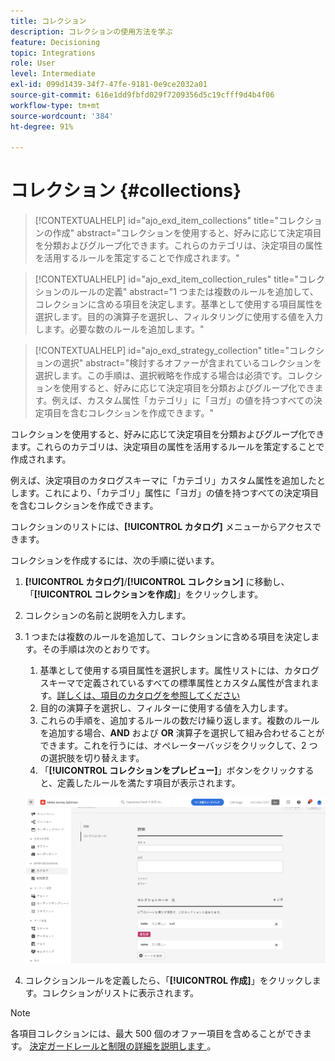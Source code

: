 ```yaml
---
title: コレクション
description: コレクションの使用方法を学ぶ
feature: Decisioning
topic: Integrations
role: User
level: Intermediate
exl-id: 099d1439-34f7-47fe-9181-0e9ce2032a01
source-git-commit: 616e1dd9fbfd029f7209356d5c19cfff9d4b4f06
workflow-type: tm+mt
source-wordcount: '384'
ht-degree: 91%

---
```


# コレクション {#collections}

>[!CONTEXTUALHELP]
>id="ajo_exd_item_collections"
>title="コレクションの作成"
>abstract="コレクションを使用すると、好みに応じて決定項目を分類およびグループ化できます。これらのカテゴリは、決定項目の属性を活用するルールを策定することで作成されます。"

>[!CONTEXTUALHELP]
>id="ajo_exd_item_collection_rules"
>title="コレクションのルールの定義"
>abstract="1 つまたは複数のルールを追加して、コレクションに含める項目を決定します。基準として使用する項目属性を選択します。目的の演算子を選択し、フィルタリングに使用する値を入力します。必要な数のルールを追加します。"

>[!CONTEXTUALHELP]
>id="ajo_exd_strategy_collection"
>title="コレクションの選択"
>abstract="検討するオファーが含まれているコレクションを選択します。この手順は、選択戦略を作成する場合は必須です。コレクションを使用すると、好みに応じて決定項目を分類およびグループ化できます。例えば、カスタム属性「カテゴリ」に「ヨガ」の値を持つすべての決定項目を含むコレクションを作成できます。"

コレクションを使用すると、好みに応じて決定項目を分類およびグループ化できます。これらのカテゴリは、決定項目の属性を活用するルールを策定することで作成されます。

例えば、決定項目のカタログスキーマに「カテゴリ」カスタム属性を追加したとします。これにより、「カテゴリ」属性に「ヨガ」の値を持つすべての決定項目を含むコレクションを作成できます。

コレクションのリストには、**[!UICONTROL カタログ]** メニューからアクセスできます。

コレクションを作成するには、次の手順に従います。

1. **[!UICONTROL カタログ]**/**[!UICONTROL コレクション]** に移動し、「**[!UICONTROL コレクションを作成]**」をクリックします。
1. コレクションの名前と説明を入力します。
1. 1 つまたは複数のルールを追加して、コレクションに含める項目を決定します。その手順は次のとおりです。

   1. 基準として使用する項目属性を選択します。属性リストには、カタログスキーマで定義されているすべての標準属性とカスタム属性が含まれます。[詳しくは、項目のカタログを参照してください](catalogs.md)
   1. 目的の演算子を選択し、フィルターに使用する値を入力します。
   1. これらの手順を、追加するルールの数だけ繰り返します。複数のルールを追加する場合、**AND** および **OR** 演算子を選択して組み合わせることができます。これを行うには、オペレーターバッジをクリックして、2 つの選択肢を切り替えます。
   1. 「**[!UICONTROL コレクションをプレビュー]**」ボタンをクリックすると、定義したルールを満たす項目が表示されます。

   ![](assets/collection-create.png)

1. コレクションルールを定義したら、「**[!UICONTROL 作成]**」をクリックします。コレクションがリストに表示されます。

>[!NOTE]
>
>各項目コレクションには、最大 500 個のオファー項目を含めることができます。 [ 決定ガードレールと制限の詳細を説明します ](gs-experience-decisioning.md#guardrails)。
